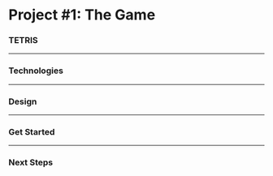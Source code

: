 # Project #1: The Game

### TETRIS
<!-- a description of the game -->

---

### Technologies
<!-- lists and explanations of the technologies used -->

---

### Design
<!-- the design approach taken -->

---

### Get Started
<!-- installation instructions -->

---

### Next Steps
<!-- unsolved problems and/or planned features -->
